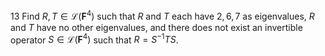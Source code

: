 13 Find $R, T \in \mathcal{L}\left(\mathbf{F}^{4}\right)$ such that $R$ and $T$ each have $2,6,7$ as eigenvalues, $R$ and $T$ have no other eigenvalues, and there does not exist an invertible operator $S \in \mathcal{L}\left(\mathbf{F}^{4}\right)$ such that $R=S^{-1} T S$.
